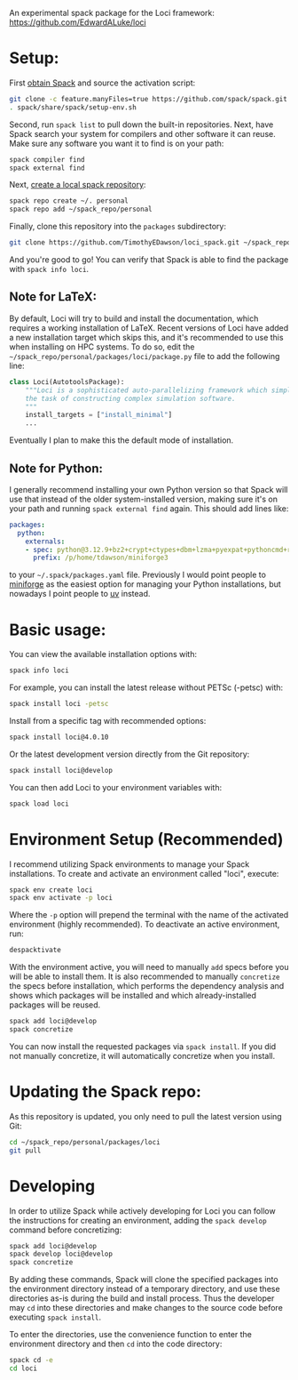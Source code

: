 An experimental spack package for the Loci framework: https://github.com/EdwardALuke/loci

# Setup:
First [obtain Spack](https://spack.readthedocs.io/en/v0.21.3/getting_started.html#installation)
and source the activation script:

```bash
git clone -c feature.manyFiles=true https://github.com/spack/spack.git
. spack/share/spack/setup-env.sh
```

Second, run `spack list` to pull down the built-in repositories. Next,
have Spack search your system for compilers and other software it can
reuse. Make sure any software you want it to find is on your path:

```bash
spack compiler find
spack external find
```

Next, [create a local spack repository](https://spack.readthedocs.io/en/latest/repositories.html):

```bash
spack repo create ~/. personal
spack repo add ~/spack_repo/personal
```

Finally, clone this repository into the `packages` subdirectory:

```bash
git clone https://github.com/TimothyEDawson/loci_spack.git ~/spack_repo/personal/packages/loci
```

And you're good to go! You can verify that Spack is able to find the package with
`spack info loci`.

## Note for LaTeX:
By default, Loci will try to build and install the documentation, which
requires a working installation of LaTeX. Recent versions of Loci have added a
new installation target which skips this, and it's recommended to use this when
installing on HPC systems. To do so, edit the
`~/spack_repo/personal/packages/loci/package.py` file to add the following line:

```python
class Loci(AutotoolsPackage):
    """Loci is a sophisticated auto-parallelizing framework which simplifies
    the task of constructing complex simulation software.
    """
    install_targets = ["install_minimal"]
    ...
```

Eventually I plan to make this the default mode of installation.

## Note for Python:
I generally recommend installing your own Python version so that Spack will
use that instead of the older system-installed version, making sure it's on
your path and running `spack external find` again. This should add lines like:

```yaml
packages:
  python:
    externals:
    - spec: python@3.12.9+bz2+crypt+ctypes+dbm+lzma+pyexpat+pythoncmd+readline+sqlite3+ssl+tix+tkinter+uuid+zlib
      prefix: /p/home/tdawson/miniforge3
```

to your `~/.spack/packages.yaml` file. Previously I would point people to
[miniforge](https://github.com/conda-forge/miniforge) as the easiest option for
managing your Python installations, but nowadays I point people to
[uv](https://docs.astral.sh/uv/) instead.

# Basic usage:
You can view the available installation options with:

```bash
spack info loci
```

For example, you can install the latest release without PETSc (-petsc) with:

```bash
spack install loci -petsc
```

Install from a specific tag with recommended options:

```bash
spack install loci@4.0.10
```

Or the latest development version directly from the Git repository:

```bash
spack install loci@develop
```

You can then add Loci to your environment variables with:

```bash
spack load loci
```

# Environment Setup (Recommended)
I recommend utilizing Spack environments to manage your Spack installations.
To create and activate an environment called "loci", execute:

```bash
spack env create loci
spack env activate -p loci
```

Where the `-p` option will prepend the terminal with the name of the activated
environment (highly recommended). To deactivate an active environment, run:

```bash
despacktivate
```

With the environment active, you will need to manually `add` specs before you
will be able to install them. It is also recommended to manually `concretize`
the specs before installation, which performs the dependency analysis and shows
which packages will be installed and which already-installed packages will be
reused.

```bash
spack add loci@develop
spack concretize
```

You can now install the requested packages via `spack install`. If you did not
manually concretize, it will automatically concretize when you install.

# Updating the Spack repo:
As this repository is updated, you only need to pull the latest version using Git:

```bash
cd ~/spack_repo/personal/packages/loci
git pull
```

# Developing
In order to utilize Spack while actively developing for Loci you can follow
the instructions for creating an environment, adding the `spack develop`
command before concretizing:

```bash
spack add loci@develop
spack develop loci@develop
spack concretize
```

By adding these commands, Spack will clone the specified packages into the
environment directory instead of a temporary directory, and use these
directories as-is during the build and install process. Thus the developer
may `cd` into these directories and make changes to the source code before
executing `spack install`.

To enter the directories, use the convenience function to enter the
environment directory and then `cd` into the code directory:

```bash
spack cd -e
cd loci
```


